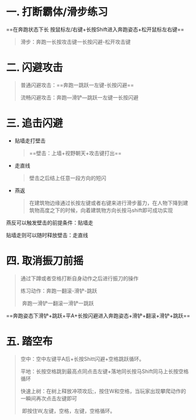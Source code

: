# 一. 打断霸体/滑步练习

==在奔跑状态下长 按鼠标左/右键+长按Shift进入奔跑姿态+松开鼠标左右键==

> 滑步：奔跑一长按攻击键一长按闪避-松开攻击键

# 二. 闪避攻击

> 普通闪避攻击：==奔跑一跳跃一左键-长按闪避==
>
> 流畅闪避攻击：奔跑—滑铲—跳跃一左键一长按闪避

# 三. 追击闪避

- 贴墙走打壁击

  > ==壁击：上墙+视野朝天+攻击键打出==

- 走直线

  > 壁击之后结上任意一段方向的短闪

- 燕返

  > 在建筑物边缘通过长按左键或者右键来进行滑步蓄力，在人物下降到建筑物高度之下的时候，向着建筑物方向长按马shift即可成功实现

燕反可以触发壁击的前提条件：贴墙走

贴墙走则可以随时释放壁击：走直线

# 四. 取消振刀前摇

> 通过下蹲或者空格打断自身动作之后进行振刀的操作
>
> 练习动作：奔跑一翻滚-滑铲-跳跃
>
> ​					奔跑一滑铲一翻滚一滑铲一跳跃

==奔跑姿态下滑铲+跳跃+平A+长按闪避进入奔跑姿态+滑铲+翻滚+滑铲+跳跃==

# 五. 踏空布

> 空中：空中左键平A后+长按Shitt闪避+空格跳跃循环。
>
> 平地：长按空格跳到最高点同点击左键+落地同长按马Shift同马上长按空格循环  
>
> 快速上树：在树上释放冲项攻后;，按住W和空格，当玩家出现攀爬动作的一瞬间再次点击左键即可
>
> ​					即按住W,左键，空格，左键，空格循环。